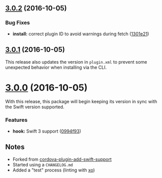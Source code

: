 <a name="3.0.2"></a>
## [3.0.2](https://github.com/bitjson/cordova-plugin-swift-support/compare/3.0.1...v3.0.2) (2016-10-05)


### Bug Fixes

* **install:** correct plugin ID to avoid warnings during fetch ([1301e21](https://github.com/bitjson/cordova-plugin-swift-support/commit/1301e21))



<a name="3.0.1"></a>
## [3.0.1](https://github.com/bitjson/cordova-plugin-swift-support/compare/3.0.0...v3.0.1) (2016-10-05)

This release also updates the version in `plugin.xml` to prevent some unexpected behavior when installing via the CLI.

<a name="3.0.0"></a>
# [3.0.0](https://github.com/bitjson/cordova-plugin-swift-support/compare/1.3.2...v3.0.0) (2016-10-05)

With this release, this package will begin keeping its version in sync with the Swift version supported.

### Features

* **hook:** Swift 3 support ([0994f93](https://github.com/bitjson/cordova-plugin-swift-support/commit/0994f93))

## Notes

* Forked from [cordova-plugin-add-swift-support](https://github.com/akofman/cordova-plugin-add-swift-support)
* Started using a `CHANGELOG.md`
* Added a "test" process (linting with [xo](https://github.com/sindresorhus/xo))

